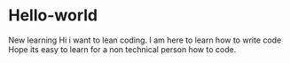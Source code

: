 # Hello-world
New learning
Hi i want to lean coding.
I am here to learn how to write code 
Hope its easy to learn for a non technical person how to code.

